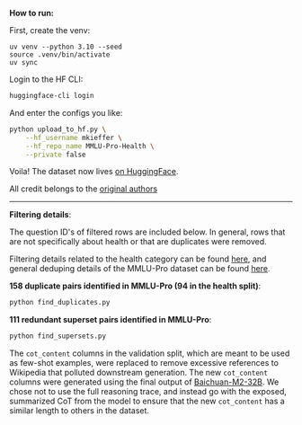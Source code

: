 **How to run:**

First, create the venv:
```
uv venv --python 3.10 --seed
source .venv/bin/activate
uv sync
```

Login to the HF CLI:
```sh
huggingface-cli login 
```

And enter the configs you like:
```sh
python upload_to_hf.py \
    --hf_username mkieffer \
    --hf_repo_name MMLU-Pro-Health \
    --private false
```

Voila! The dataset now lives [on HuggingFace](https://huggingface.co/datasets/mkieffer/MMLU-Pro-Health).

All credit belongs to the [original authors](https://huggingface.co/datasets/TIGER-Lab/MMLU-Pro)

---

**Filtering details**:

The question ID's of filtered rows are included below. In general, rows that are not specifically about health or that are duplicates were removed.

Filtering details related to the health category can be found [here](https://huggingface.co/datasets/TIGER-Lab/MMLU-Pro/discussions/31), and general deduping details of the MMLU-Pro dataset can be found [here](https://huggingface.co/datasets/TIGER-Lab/MMLU-Pro/discussions/33).

**158 duplicate pairs identified in MMLU-Pro (94 in the health split)**:
```sh
python find_duplicates.py
```

**111 redundant superset pairs identified in MMLU-Pro**:
```sh
python find_supersets.py
```

The `cot_content` columns in the validation split, which are meant to be used as few-shot examples, were replaced to remove excessive references to Wikipedia that polluted downstream generation. The new `cot_content` columns were generated using the final output of [Baichuan-M2-32B](https://huggingface.co/baichuan-inc/Baichuan-M2-32B). We chose not to use the full reasoning trace, and instead go with the exposed, summarized CoT from the model to ensure that the new `cot_content` has a similar length to others in the dataset.
